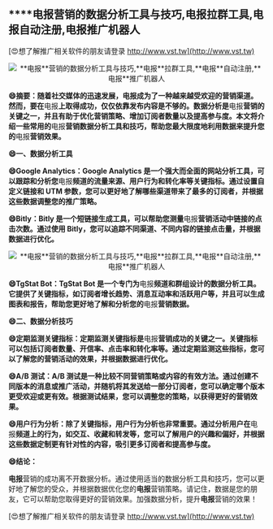 ## ****电报**营销的数据分析工具与技巧,**电报**拉群工具,**电报**自动注册,**电报**推广机器人**

[😍想了解推广相关软件的朋友请登录 http://www.vst.tw](http://www.vst.tw)

 <center><img src="https://vst.tw/MP4/tuiguang/png/8.png" alt="**电报**营销的数据分析工具与技巧,**电报**拉群工具,**电报**自动注册,**电报**推广机器人"></center>

**😄摘要：随着社交媒体的迅速发展，**电报**成为了一种越来越受欢迎的营销渠道。然而，要在**电报**上取得成功，仅仅依靠发布内容是不够的。数据分析是**电报**营销的关键之一，并且有助于优化营销策略、增加订阅者数量以及提高参与度。本文将介绍一些常用的**电报**营销数据分析工具和技巧，帮助您最大限度地利用数据来提升您的**电报**营销效果。**

**😄一、数据分析工具**

**😄Google Analytics：Google Analytics 是一个强大而全面的网站分析工具，可以跟踪和分析您**电报**频道的流量来源、用户行为和转化率等关键指标。通过设置自定义链接和 UTM 参数，您可以更好地了解哪些渠道带来了最多的订阅者，并根据这些数据调整您的推广策略。**

**😄Bitly：Bitly 是一个短链接生成工具，可以帮助您测量**电报**营销活动中链接的点击次数。通过使用 Bitly，您可以追踪不同渠道、不同内容的链接点击量，并根据数据进行优化。**

 <center><img src="https://vst.tw/MP4/tuiguang/png/5.png" alt="**电报**营销的数据分析工具与技巧,**电报**拉群工具,**电报**自动注册,**电报**推广机器人"></center>

**😄TgStat Bot：TgStat Bot 是一个专门为**电报**频道和群组设计的数据分析工具。它提供了关键指标，如订阅者增长趋势、消息互动率和活跃用户等，并且可以生成图表和报告，帮助您更好地了解和分析您的**电报**营销数据。**

**😄二、数据分析技巧**

**😄定期监测关键指标：定期监测关键指标是**电报**营销成功的关键之一。关键指标可以包括订阅者数量、开信率、点击率和转化率等。通过定期监测这些指标，您可以了解您的营销活动的效果，并根据数据进行优化。**

**😄A/B 测试：A/B 测试是一种比较不同营销策略或内容的有效方法。通过创建不同版本的消息或推广活动，并随机将其发送给一部分订阅者，您可以确定哪个版本更受欢迎或更有效。根据测试结果，您可以调整您的策略，以获得更好的营销效果。**

**😄用户行为分析：除了关键指标，用户行为分析也非常重要。通过分析用户在**电报**频道上的行为，如交互、收藏和转发等，您可以了解用户的兴趣和偏好，并根据这些数据定制更有针对性的内容，吸引更多订阅者和提高参与度。**

**😄结论：**

**电报**营销的成功离不开数据分析。通过使用适当的数据分析工具和技巧，您可以更好地了解您的受众，并根据数据优化您的**电报**营销策略。请记住，数据是您的朋友，它可以帮助您取得更好的营销效果。加强数据分析，提升**电报**营销的效果！

[😍想了解推广相关软件的朋友请登录 http://www.vst.tw](http://www.vst.tw)



